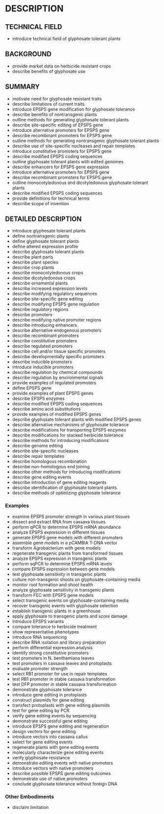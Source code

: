 # DESCRIPTION

## TECHNICAL FIELD

- introduce technical field of glyphosate tolerant plants

## BACKGROUND

- provide market data on herbicide resistant crops
- describe benefits of glyphosate use

## SUMMARY

- motivate need for glyphosate resistant traits
- describe limitations of current traits
- introduce EPSPS gene modification for glyphosate tolerance
- describe benefits of nontransgenic plants
- outline methods for generating glyphosate tolerant plants
- describe site-specific editing of EPSPS gene
- introduce alternative promoters for EPSPS gene
- describe recombinant promoters for EPSPS gene
- outline methods for generating nontransgenic glyphosate tolerant plants
- describe use of site-specific nucleases and repair templates
- introduce constitutive promoters for EPSPS gene
- describe modified EPSPS coding sequences
- outline glyphosate tolerant plants with edited genomes
- describe enhancers for EPSPS gene expression
- introduce alternative promoters for EPSPS gene
- describe recombinant promoters for EPSPS gene
- outline monocotyledonous and dicotyledonous glyphosate tolerant plants
- describe modified EPSPS coding sequences
- provide definitions for technical terms
- describe scope of invention

## DETAILED DESCRIPTION

- introduce glyphosate tolerant plants
- define nontransgenic plants
- define glyphosate tolerant plants
- define altered expression profile
- describe glyphosate tolerant plants
- describe plant parts
- describe plant species
- describe crop plants
- describe monocotyledonous crops
- describe dicotyledonous crops
- describe ornamental plants
- describe increased expression levels
- describe modifying regulatory sequences
- describe site-specific gene editing
- describe modifying EPSPS gene regulation
- describe regulatory regions
- describe promoters
- describe modifying native promoter regions
- describe introducing enhancers
- describe alternative endogenous promoters
- describe recombinant promoters
- describe constitutive promoters
- describe regulated promoters
- describe cell and/or tissue specific promoters
- describe developmentally specific promoters
- describe inducible promoters
- introduce inducible promoters
- describe regulation by chemical compounds
- describe regulation by environmental signals
- provide examples of regulated promoters
- define EPSPS gene
- provide examples of plant EPSPS genes
- describe EPSPS enzymes
- describe modified EPSPS coding sequences
- describe amino acid substitutions
- provide examples of modified EPSPS genes
- describe glyphosate tolerant plants with modified EPSPS genes
- describe alternative mechanisms of glyphosate tolerance
- describe modifications for transporting EPSPS enzymes
- describe modifications for stacked herbicide tolerance
- describe methods for introducing modifications
- describe genome editing
- describe site-specific nucleases
- describe repair templates
- describe homologous recombination
- describe non-homologous end joining
- describe other methods for introducing modifications
- describe gene editing events
- describe introduction of gene editing reagents
- describe identification of glyphosate tolerant plants
- describe methods of optimizing glyphosate tolerance

### Examples

- examine EPSPS promoter strength in various plant tissues
- dissect and extract RNA from cassava tissues
- perform qPCR to determine EPSPS mRNA abundance
- analyze EPSPS expression in different tissues
- generate EPSPS gene models with different promoters
- assemble gene models in a pCAMBIA T-DNA vector
- transform Agrobacterium with gene models
- regenerate transgenic plants from transformed tissues
- analyze EPSPS expression in transgenic plants
- perform sqPCR to determine EPSPS mRNA levels
- compare EPSPS expression between gene models
- test glyphosate sensitivity in transgenic plants
- culture non-transgenic shoots on glyphosate-containing media
- monitor root formation and shoot health
- analyze glyphosate sensitivity in transgenic plants
- transform FEC with EPSPS gene models
- select transgenic events on glyphosate-containing media
- recover transgenic events with glyphosate selection
- establish transgenic plants in a greenhouse
- apply glyphosate to transgenic plants and score damage
- introduce EPSPS variants
- compare tolerance to herbicide treatment
- show representative phenotypes
- introduce RNA sequencing
- describe RNA isolation and library preparation
- perform differential expression analysis
- identify strong constitutive promoters
- test promoters in N. benthamiana leaves
- test promoters in cassava leaves and protoplasts
- evaluate promoter strength
- select RB1 promoter for use in repair templates
- test RB1 promoter in stable cassava transformation
- test DFP promoter in stable cassava transformation
- demonstrate glyphosate tolerance
- introduce gene editing in protoplasts
- construct plasmids for gene editing
- transfect protoplasts with gene editing plasmids
- test for gene editing by PCR
- verify gene editing events by sequencing
- demonstrate successful gene editing
- introduce EPSPS gene editing and regeneration
- design vectors for gene editing
- introduce vectors into cassava callus
- select for gene editing events
- regenerate plants with gene editing events
- molecularly characterize gene editing events
- verify glyphosate resistance
- demonstrate editing events with native promoters
- introduce vectors with native promoters
- describe possible EPSPS gene editing outcomes
- demonstrate use of native promoters
- conclude glyphosate tolerance without foreign DNA

### Other Embodiments

- disclaim limitation

